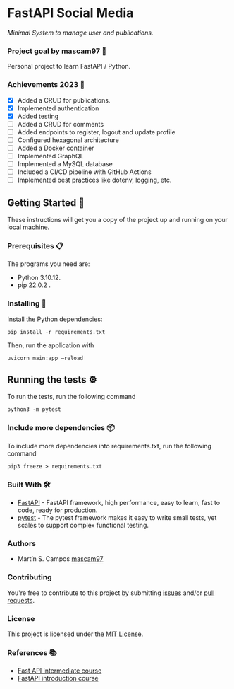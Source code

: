 # FastAPI Social Media

_Minimal System to manage user and publications._

### Project goal by mascam97 :goal_net:

Personal project to learn FastAPI / Python. 

### Achievements 2023 :star2:

- [x] Added a CRUD for publications.
- [x] Implemented authentication
- [x] Added testing
- [ ] Added a CRUD for comments
- [ ] Added endpoints to register, logout and update profile
- [ ] Configured hexagonal architecture
- [ ] Added a Docker container
- [ ] Implemented GraphQL
- [ ] Implemented a MySQL database
- [ ] Included a CI/CD pipeline with GitHub Actions
- [ ] Implemented best practices like dotenv, logging, etc.

## Getting Started :rocket:

These instructions will get you a copy of the project up and running on your local machine.

### Prerequisites :clipboard:

The programs you need are:

- Python 3.10.12.
- pip 22.0.2 .

### Installing 🔧

Install the Python dependencies:

```
pip install -r requirements.txt
```

Then, run the application with

```
uvicorn main:app —reload
```

## Running the tests ⚙️

To run the tests, run the following command

```
python3 -m pytest
```

### Include more dependencies :package:

To include more dependencies into requirements.txt, run the following command

```
pip3 freeze > requirements.txt
```

### Built With 🛠️

-   [FastAPI](https://fastapi.tiangolo.com/) - FastAPI framework, high performance, easy to learn, fast to code, ready for production.
-   [pytest](https://docs.pytest.org/en/7.4.x/) - The pytest framework makes it easy to write small tests, yet scales to support complex functional testing.

### Authors

-   Martín S. Campos [mascam97](https://github.com/mascam97)

### Contributing

You're free to contribute to this project by submitting [issues](https://github.com/mascam97/fastapi-social-media/issues) and/or [pull requests](https://github.com/mascam97/fastapi-social-media/pulls).

### License

This project is licensed under the [MIT License](https://choosealicense.com/licenses/mit/).

### References :books:

- [Fast API intermediate course](https://platzi.com/cursos/fastapi/)
- [FastAPI introduction course](https://platzi.com/cursos/fastapi-modularizacion-datos/)